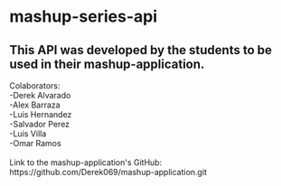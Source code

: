 # mashup-series-api
<h2>This API was developed by the students to be used in their mashup-application.</h2>
Colaborators:
<br>
-Derek Alvarado
<br>
-Alex Barraza
<br>
-Luis Hernandez
<br>
-Salvador Perez
<br>
-Luis Villa
<br>
-Omar Ramos
<br>
<br>
Link to the mashup-application's GitHub:
<br>
https://github.com/Derek069/mashup-application.git
